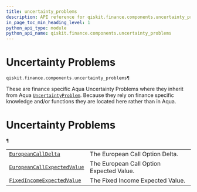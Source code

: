 ```yaml
---
title: uncertainty_problems
description: API reference for qiskit.finance.components.uncertainty_problems
in_page_toc_min_heading_level: 1
python_api_type: module
python_api_name: qiskit.finance.components.uncertainty_problems
---
```


<span id="module-qiskit.finance.components.uncertainty_problems" />

<span id="qiskit-finance-components-uncertainty-problems" />

# Uncertainty Problems

<span id="module-qiskit.finance.components.uncertainty_problems" />

`qiskit.finance.components.uncertainty_problems¶`

These are finance specific Aqua Uncertainty Problems where they inherit from Aqua [`UncertaintyProblem`](qiskit.aqua.components.uncertainty_problems.UncertaintyProblem#qiskit.aqua.components.uncertainty_problems.UncertaintyProblem "qiskit.aqua.components.uncertainty_problems.UncertaintyProblem"). Because they rely on finance specific knowledge and/or functions they are located here rather than in Aqua.

# Uncertainty Problems

<span id="module-qiskit.finance.components.uncertainty_problems" />

`¶`

|                                                                                                                                                                                                                                                             |                                          |
| ----------------------------------------------------------------------------------------------------------------------------------------------------------------------------------------------------------------------------------------------------------- | ---------------------------------------- |
| [`EuropeanCallDelta`](qiskit.finance.components.uncertainty_problems.EuropeanCallDelta#qiskit.finance.components.uncertainty_problems.EuropeanCallDelta "qiskit.finance.components.uncertainty_problems.EuropeanCallDelta")                                 | The European Call Option Delta.          |
| [`EuropeanCallExpectedValue`](qiskit.finance.components.uncertainty_problems.EuropeanCallExpectedValue#qiskit.finance.components.uncertainty_problems.EuropeanCallExpectedValue "qiskit.finance.components.uncertainty_problems.EuropeanCallExpectedValue") | The European Call Option Expected Value. |
| [`FixedIncomeExpectedValue`](qiskit.finance.components.uncertainty_problems.FixedIncomeExpectedValue#qiskit.finance.components.uncertainty_problems.FixedIncomeExpectedValue "qiskit.finance.components.uncertainty_problems.FixedIncomeExpectedValue")     | The Fixed Income Expected Value.         |

